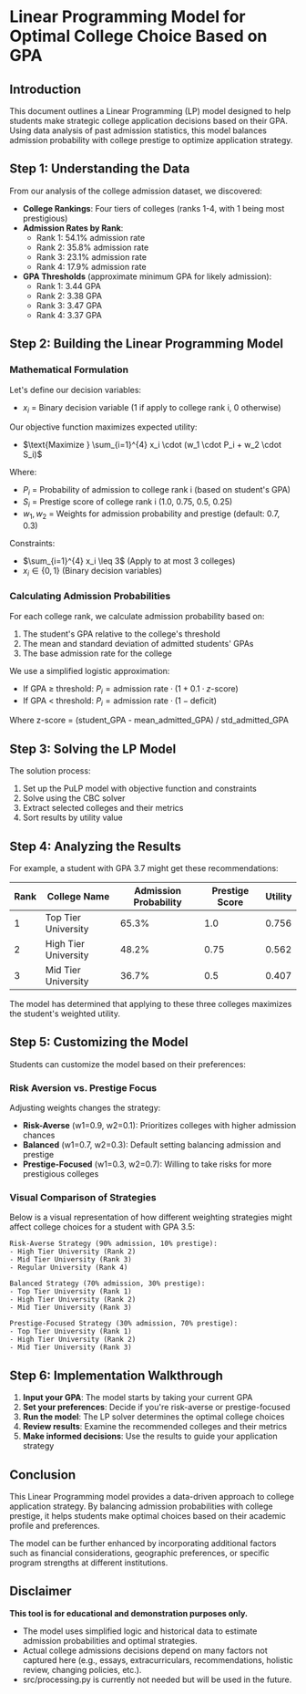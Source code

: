 # Linear Programming Model for Optimal College Choice Based on GPA

## Introduction

This document outlines a Linear Programming (LP) model designed to help students make strategic college application decisions based on their GPA. Using data analysis of past admission statistics, this model balances admission probability with college prestige to optimize application strategy.

## Step 1: Understanding the Data

From our analysis of the college admission dataset, we discovered:

- **College Rankings**: Four tiers of colleges (ranks 1-4, with 1 being most prestigious)
- **Admission Rates by Rank**:
  - Rank 1: 54.1% admission rate
  - Rank 2: 35.8% admission rate
  - Rank 3: 23.1% admission rate
  - Rank 4: 17.9% admission rate
- **GPA Thresholds** (approximate minimum GPA for likely admission):
  - Rank 1: 3.44 GPA
  - Rank 2: 3.38 GPA
  - Rank 3: 3.47 GPA
  - Rank 4: 3.37 GPA

## Step 2: Building the Linear Programming Model

### Mathematical Formulation

Let's define our decision variables:
- $x_i$ = Binary decision variable (1 if apply to college rank i, 0 otherwise)

Our objective function maximizes expected utility:
- $\text{Maximize } \sum_{i=1}^{4} x_i \cdot (w_1 \cdot P_i + w_2 \cdot S_i)$

Where:
- $P_i$ = Probability of admission to college rank i (based on student's GPA)
- $S_i$ = Prestige score of college rank i (1.0, 0.75, 0.5, 0.25)
- $w_1, w_2$ = Weights for admission probability and prestige (default: 0.7, 0.3)

Constraints:
- $\sum_{i=1}^{4} x_i \leq 3$ (Apply to at most 3 colleges)
- $x_i \in \{0,1\}$ (Binary decision variables)

### Calculating Admission Probabilities

For each college rank, we calculate admission probability based on:
1. The student's GPA relative to the college's threshold
2. The mean and standard deviation of admitted students' GPAs
3. The base admission rate for the college

We use a simplified logistic approximation:
- If GPA ≥ threshold: $P_i = \text{admission rate} \cdot (1 + 0.1 \cdot z\text{-score})$
- If GPA < threshold: $P_i = \text{admission rate} \cdot (1 - \text{deficit})$

Where z-score = (student_GPA - mean_admitted_GPA) / std_admitted_GPA

## Step 3: Solving the LP Model

The solution process:
1. Set up the PuLP model with objective function and constraints
2. Solve using the CBC solver
3. Extract selected colleges and their metrics
4. Sort results by utility value

## Step 4: Analyzing the Results

For example, a student with GPA 3.7 might get these recommendations:

| Rank | College Name | Admission Probability | Prestige Score | Utility |
|------|--------------|----------------------|----------------|---------|
| 1 | Top Tier University | 65.3% | 1.0 | 0.756 |
| 2 | High Tier University | 48.2% | 0.75 | 0.562 |
| 3 | Mid Tier University | 36.7% | 0.5 | 0.407 |

The model has determined that applying to these three colleges maximizes the student's weighted utility.

## Step 5: Customizing the Model

Students can customize the model based on their preferences:

### Risk Aversion vs. Prestige Focus

Adjusting weights changes the strategy:
- **Risk-Averse** (w1=0.9, w2=0.1): Prioritizes colleges with higher admission chances
- **Balanced** (w1=0.7, w2=0.3): Default setting balancing admission and prestige
- **Prestige-Focused** (w1=0.3, w2=0.7): Willing to take risks for more prestigious colleges

### Visual Comparison of Strategies

Below is a visual representation of how different weighting strategies might affect college choices for a student with GPA 3.5:

```
Risk-Averse Strategy (90% admission, 10% prestige):
- High Tier University (Rank 2)
- Mid Tier University (Rank 3)
- Regular University (Rank 4)

Balanced Strategy (70% admission, 30% prestige):
- Top Tier University (Rank 1)
- High Tier University (Rank 2)
- Mid Tier University (Rank 3)

Prestige-Focused Strategy (30% admission, 70% prestige):
- Top Tier University (Rank 1)
- High Tier University (Rank 2)
- Mid Tier University (Rank 3)
```

## Step 6: Implementation Walkthrough

1. **Input your GPA**: The model starts by taking your current GPA
2. **Set your preferences**: Decide if you're risk-averse or prestige-focused
3. **Run the model**: The LP solver determines the optimal college choices
4. **Review results**: Examine the recommended colleges and their metrics
5. **Make informed decisions**: Use the results to guide your application strategy

## Conclusion

This Linear Programming model provides a data-driven approach to college application strategy. By balancing admission probabilities with college prestige, it helps students make optimal choices based on their academic profile and preferences.

The model can be further enhanced by incorporating additional factors such as financial considerations, geographic preferences, or specific program strengths at different institutions.


## Disclaimer

**This tool is for educational and demonstration purposes only.**
- The model uses simplified logic and historical data to estimate admission probabilities and optimal strategies.
- Actual college admissions decisions depend on many factors not captured here (e.g., essays, extracurriculars, recommendations, holistic review, changing policies, etc.).
- src/processing.py is currently not needed but will be used in the future.

